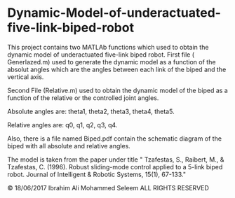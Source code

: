 # Dynamic-Model-of-underactuated-five-link-biped-robot
This project contains two MATLAb functions which used to obtain the dynamic model of underactuated five-link biped robot.
First file ( Generlazed.m) used to generate the dynamic model as a function of the absolut angles which are the angles between each link of the biped and the vertical axis.

Second File (Relative.m) used to obtain the dynamic model of the biped as a function of the relative or the controlled joint angles.

Absolute angles are: theta1, theta2, theta3, theta4, theta5.

Relative angles are: q0, q1, q2, q3, q4.

Also, there is a file named Biped.pdf contain the schematic diagram of the biped with all absolute and relative angles.

The model is taken from the paper under title " Tzafestas, S., Raibert, M., & Tzafestas, C. (1996). Robust sliding-mode control applied to a 5-link biped robot. Journal of Intelligent & Robotic Systems, 15(1), 67-133."

© 18/06/2017 Ibrahim Ali Mohammed Seleem ALL RIGHTS RESERVED
